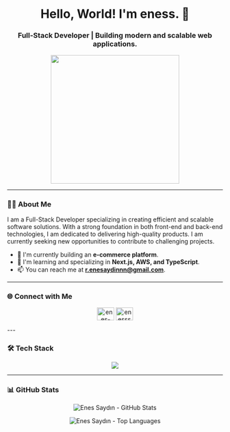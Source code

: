 <h1 align="center">Hello, World! I'm eness. 👋</h1>
<h3 align="center">Full-Stack Developer | Building modern and scalable web applications.</h3>

<p align="center">
  <img src="https://media.giphy.com/media/heIX5HfWgEYlW/giphy.gif" width="300">
</p>

---

### 👨‍💻 About Me

I am a Full-Stack Developer specializing in creating efficient and scalable software solutions. With a strong foundation in both front-end and back-end technologies, I am dedicated to delivering high-quality products. I am currently seeking new opportunities to contribute to challenging projects.

- 🚀 I'm currently building an **e-commerce platform**.
- 🌱 I'm learning and specializing in **Next.js, AWS, and TypeScript**.
- 📫 You can reach me at **r.enesaydinnn@gmail.com**.

---

### 🌐 Connect with Me

<p align="center">
<a href="https://www.linkedin.com/in/enes-aydın-252846260/" target="_blank"><img align="center" src="https://raw.githubusercontent.com/rahuldkjain/github-profile-readme-generator/master/src/images/icons/Social/linked-in-alt.svg" alt="enes-aydın-252846260" height="30" width="40" /></a>
<a href="https://x.com/enesssaydin0" target="_blank"><img align="center" src="https://raw.githubusercontent.com/rahuldkjain/github-profile-readme-generator/master/src/images/icons/Social/twitter.svg" alt="enesssaydin0" height="30" width="40" /></a>
</p>
---

### 🛠️ Tech Stack

<p align="center">
  <a href="https://skillicons.dev">
    <img src="https://skillicons.dev/icons?i=html,css,js,ts,react,nodejs,mongodb,mysql,tailwind,docker,git,github,bootstrap,cs,py,linux,bash&perline=9" />
  </a>
</p>

---

### 📊 GitHub Stats

<p align="center">
  <img src="https://github-readme-stats.vercel.app/api?username=enessaydin0&show_icons=true&locale=en&theme=dark&hide_border=true" alt="Enes Saydın - GitHub Stats" />
</p>

<p align="center">
  <img src="https://github-readme-stats.vercel.app/api/top-langs/?username=enessaydin0&layout=compact&locale=en&theme=dark&hide_border=true" alt="Enes Saydın - Top Languages" />
</p>

